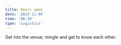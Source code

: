 ```yaml
---
title: Doors open
date: '2023-11-09'
time: '08:30'
type: 'Logistics'
---
```


Get into the venue, mingle and get to know each other.